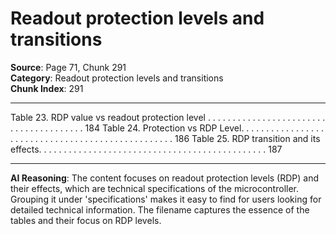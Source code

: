# Readout protection levels and transitions

**Source**: Page 71, Chunk 291  
**Category**: Readout protection levels and transitions  
**Chunk Index**: 291

---

Table 23. RDP value vs readout protection level . . . . . . . . . . . . . . . . . . . . . . . . . . . . . . . . . . . . . . . 184
Table 24. Protection vs RDP Level. . . . . . . . . . . . . . . . . . . . . . . . . . . . . . . . . . . . . . . . . . . . . . . . . . 186
Table 25. RDP transition and its effects. . . . . . . . . . . . . . . . . . . . . . . . . . . . . . . . . . . . . . . . . . . . . . 187

---

**AI Reasoning**: The content focuses on readout protection levels (RDP) and their effects, which are technical specifications of the microcontroller. Grouping it under 'specifications' makes it easy to find for users looking for detailed technical information. The filename captures the essence of the tables and their focus on RDP levels.
